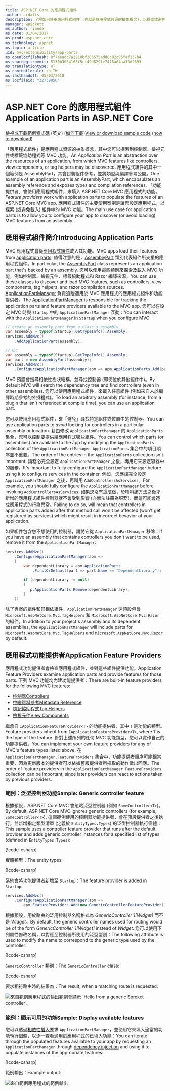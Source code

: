 ```yaml
---
title: ASP.NET Core 的應用程式組件
author: ardalis
description: 了解如何使用應用程式組件 (也就是應用程式資源的抽象概念)，以探索或避免載入組件的功能。
manager: wpickett
ms.author: riande
ms.date: 01/04/2017
ms.prod: asp.net-core
ms.technology: aspnet
ms.topic: article
uid: mvc/extensibility/app-parts
ms.openlocfilehash: 8f7aeadc7a1218bf203575add8c82c95faf137b4
ms.sourcegitcommit: 5130b3034165f5cf49d829fe7475a84aa33d2693
ms.translationtype: HT
ms.contentlocale: zh-TW
ms.lasthandoff: 05/03/2018
ms.locfileid: "32739850"
---
```

# <a name="application-parts-in-aspnet-core"></a><span data-ttu-id="cb85a-103">ASP.NET Core 的應用程式組件</span><span class="sxs-lookup"><span data-stu-id="cb85a-103">Application Parts in ASP.NET Core</span></span>

<span data-ttu-id="cb85a-104">[檢視或下載範例程式碼](https://github.com/aspnet/Docs/tree/master/aspnetcore/mvc/advanced/app-parts/sample) \(英文\) ([如何下載](xref:tutorials/index#how-to-download-a-sample))</span><span class="sxs-lookup"><span data-stu-id="cb85a-104">[View or download sample code](https://github.com/aspnet/Docs/tree/master/aspnetcore/mvc/advanced/app-parts/sample) ([how to download](xref:tutorials/index#how-to-download-a-sample))</span></span>

<span data-ttu-id="cb85a-105">「應用程式組件」是應用程式資源的抽象概念，其中您可以探索到控制器、檢視元件或標籤協助程式等 MVC 功能。</span><span class="sxs-lookup"><span data-stu-id="cb85a-105">An *Application Part* is an abstraction over the resources of an application, from which MVC features like controllers, view components, or tag helpers may be discovered.</span></span> <span data-ttu-id="cb85a-106">應用程式組件的其中一個範例是 AssemblyPart，其會封裝組件參考，並將類型與編譯參考公開。</span><span class="sxs-lookup"><span data-stu-id="cb85a-106">One example of an application part is an AssemblyPart, which encapsulates an assembly reference and exposes types and compilation references.</span></span> <span data-ttu-id="cb85a-107">「功能提供者」會使用應用程式組件，來填入 ASP.NET Core MVC 應用程式的功能。</span><span class="sxs-lookup"><span data-stu-id="cb85a-107">*Feature providers* work with application parts to populate the features of an ASP.NET Core MVC app.</span></span> <span data-ttu-id="cb85a-108">應用程式組件的主要使用案例是讓您設定應用程式，以探索 (或避免載入) 組件中的 MVC 功能。</span><span class="sxs-lookup"><span data-stu-id="cb85a-108">The main use case for application parts is to allow you to configure your app to discover (or avoid loading) MVC features from an assembly.</span></span>

## <a name="introducing-application-parts"></a><span data-ttu-id="cb85a-109">應用程式組件簡介</span><span class="sxs-lookup"><span data-stu-id="cb85a-109">Introducing Application Parts</span></span>

<span data-ttu-id="cb85a-110">MVC 應用程式會從[應用程式組件](/dotnet/api/microsoft.aspnetcore.mvc.applicationparts.applicationpart)載入其功能。</span><span class="sxs-lookup"><span data-stu-id="cb85a-110">MVC apps load their features from [application parts](/dotnet/api/microsoft.aspnetcore.mvc.applicationparts.applicationpart).</span></span> <span data-ttu-id="cb85a-111">值得注意的是，[AssemblyPart](/dotnet/api/microsoft.aspnetcore.mvc.applicationparts.assemblypart#Microsoft_AspNetCore_Mvc_ApplicationParts_AssemblyPart) 類別代表組件所支援的應用程式組件。</span><span class="sxs-lookup"><span data-stu-id="cb85a-111">In particular, the [AssemblyPart](/dotnet/api/microsoft.aspnetcore.mvc.applicationparts.assemblypart#Microsoft_AspNetCore_Mvc_ApplicationParts_AssemblyPart) class represents an application part that's backed by an assembly.</span></span> <span data-ttu-id="cb85a-112">您可以使用這些類別來探索及載入 MVC 功能，例如控制器、檢視元件、標籤協助程式和 Razor 編譯來源。</span><span class="sxs-lookup"><span data-stu-id="cb85a-112">You can use these classes to discover and load MVC features, such as controllers, view components, tag helpers, and razor compilation sources.</span></span> <span data-ttu-id="cb85a-113">[ApplicationPartManager](/dotnet/api/microsoft.aspnetcore.mvc.applicationparts.applicationpartmanager) 負責追蹤適用於 MVC 應用程式的應用程式組件和功能提供者。</span><span class="sxs-lookup"><span data-stu-id="cb85a-113">The [ApplicationPartManager](/dotnet/api/microsoft.aspnetcore.mvc.applicationparts.applicationpartmanager) is responsible for tracking the application parts and feature providers available to the MVC app.</span></span> <span data-ttu-id="cb85a-114">您可以在設定 MVC 時與 `Startup` 中的 `ApplicationPartManager` 互動：</span><span class="sxs-lookup"><span data-stu-id="cb85a-114">You can interact with the `ApplicationPartManager` in `Startup` when you configure MVC:</span></span>

```csharp
// create an assembly part from a class's assembly
var assembly = typeof(Startup).GetTypeInfo().Assembly;
services.AddMvc()
    .AddApplicationPart(assembly);

// OR
var assembly = typeof(Startup).GetTypeInfo().Assembly;
var part = new AssemblyPart(assembly);
services.AddMvc()
    .ConfigureApplicationPartManager(apm => apm.ApplicationParts.Add(part));
```

<span data-ttu-id="cb85a-115">MVC 預設會搜尋相依性樹狀結構，並尋找控制器 (即使位於其他組件中)。</span><span class="sxs-lookup"><span data-stu-id="cb85a-115">By default MVC will search the dependency tree and find controllers (even in other assemblies).</span></span> <span data-ttu-id="cb85a-116">您可以使用應用程式組件，來載入任意組件 (例如來自未於編譯時期參考的外掛程式)。</span><span class="sxs-lookup"><span data-stu-id="cb85a-116">To load an arbitrary assembly (for instance, from a plugin that isn't referenced at compile time), you can use an application part.</span></span>

<span data-ttu-id="cb85a-117">您可以使用應用程式組件，來「避免」尋找特定組件或位置中的控制器。</span><span class="sxs-lookup"><span data-stu-id="cb85a-117">You can use application parts to *avoid* looking for controllers in a particular assembly or location.</span></span> <span data-ttu-id="cb85a-118">藉由修改 `ApplicationPartManager` 的 `ApplicationParts` 集合，您可以控制要提供給應用程式哪些組件。</span><span class="sxs-lookup"><span data-stu-id="cb85a-118">You can control which parts (or assemblies) are available to the app by modifying the `ApplicationParts` collection of the `ApplicationPartManager`.</span></span> <span data-ttu-id="cb85a-119">`ApplicationParts` 集合中的項目順序並不重要。</span><span class="sxs-lookup"><span data-stu-id="cb85a-119">The order of the entries in the `ApplicationParts` collection isn't important.</span></span> <span data-ttu-id="cb85a-120">請務必完全設定 `ApplicationPartManager` 之後，再用它來設定容器中的服務。</span><span class="sxs-lookup"><span data-stu-id="cb85a-120">It's important to fully configure the `ApplicationPartManager` before using it to configure services in the container.</span></span> <span data-ttu-id="cb85a-121">例如，您應該完全設定 `ApplicationPartManager` 之後，再叫用 `AddControllersAsServices`。</span><span class="sxs-lookup"><span data-stu-id="cb85a-121">For example, you should fully configure the `ApplicationPartManager` before invoking `AddControllersAsServices`.</span></span> <span data-ttu-id="cb85a-122">如果您沒有這麼做，於呼叫該方法之後才新增的應用程式組件控制器就不會受到影響 (亦無法註冊為服務)，而這可能會造成應用程式的行為異常。</span><span class="sxs-lookup"><span data-stu-id="cb85a-122">Failing to do so, will mean that controllers in application parts added after that method call won't be affected (won't get registered as services) which might result in incorrect bevavior of your application.</span></span>

<span data-ttu-id="cb85a-123">如果組件包含您不想使用的控制器，請將它從 `ApplicationPartManager` 移除：</span><span class="sxs-lookup"><span data-stu-id="cb85a-123">If you have an assembly that contains controllers you don't want to be used, remove it from the `ApplicationPartManager`:</span></span>

```csharp
services.AddMvc()
    .ConfigureApplicationPartManager(apm =>
    {
        var dependentLibrary = apm.ApplicationParts
            .FirstOrDefault(part => part.Name == "DependentLibrary");

        if (dependentLibrary != null)
        {
           p.ApplicationParts.Remove(dependentLibrary);
        }
    })
```

<span data-ttu-id="cb85a-124">除了專案的組件和其相依組件，`ApplicationPartManager` 還預設包含 `Microsoft.AspNetCore.Mvc.TagHelpers` 和 `Microsoft.AspNetCore.Mvc.Razor` 的組件。</span><span class="sxs-lookup"><span data-stu-id="cb85a-124">In addition to your project's assembly and its dependent assemblies, the `ApplicationPartManager` will include parts for `Microsoft.AspNetCore.Mvc.TagHelpers` and `Microsoft.AspNetCore.Mvc.Razor` by default.</span></span>

## <a name="application-feature-providers"></a><span data-ttu-id="cb85a-125">應用程式功能提供者</span><span class="sxs-lookup"><span data-stu-id="cb85a-125">Application Feature Providers</span></span>

<span data-ttu-id="cb85a-126">應用程式功能提供者會檢查應用程式組件，並對這些組件提供功能。</span><span class="sxs-lookup"><span data-stu-id="cb85a-126">Application Feature Providers examine application parts and provide features for those parts.</span></span> <span data-ttu-id="cb85a-127">下列 MVC 功能均內建功能提供者：</span><span class="sxs-lookup"><span data-stu-id="cb85a-127">There are built-in feature providers for the following MVC features:</span></span>

* [<span data-ttu-id="cb85a-128">控制器</span><span class="sxs-lookup"><span data-stu-id="cb85a-128">Controllers</span></span>](/dotnet/api/microsoft.aspnetcore.mvc.controllers.controllerfeatureprovider)
* [<span data-ttu-id="cb85a-129">中繼資料參考</span><span class="sxs-lookup"><span data-stu-id="cb85a-129">Metadata Reference</span></span>](/dotnet/api/microsoft.aspnetcore.mvc.razor.compilation.metadatareferencefeatureprovider)
* [<span data-ttu-id="cb85a-130">標記協助程式</span><span class="sxs-lookup"><span data-stu-id="cb85a-130">Tag Helpers</span></span>](/dotnet/api/microsoft.aspnetcore.mvc.razor.taghelpers.taghelperfeatureprovider)
* [<span data-ttu-id="cb85a-131">檢視元件</span><span class="sxs-lookup"><span data-stu-id="cb85a-131">View Components</span></span>](/dotnet/api/microsoft.aspnetcore.mvc.viewcomponents.viewcomponentfeatureprovider)

<span data-ttu-id="cb85a-132">繼承自 `IApplicationFeatureProvider<T>` 的功能提供者，其中 `T` 是功能的類型。</span><span class="sxs-lookup"><span data-stu-id="cb85a-132">Feature providers inherit from `IApplicationFeatureProvider<T>`, where `T` is the type of the feature.</span></span> <span data-ttu-id="cb85a-133">針對上述所列的任何 MVC 功能類型，您可以實作自己的功能提供者。</span><span class="sxs-lookup"><span data-stu-id="cb85a-133">You can implement your own feature providers for any of MVC's feature types listed above.</span></span> <span data-ttu-id="cb85a-134">在 `ApplicationPartManager.FeatureProviders` 集合中，功能提供者順序可能相當重要，因為更新版本的提供者可以依據舊版提供者所採取的動作做出回應。</span><span class="sxs-lookup"><span data-stu-id="cb85a-134">The order of feature providers in the `ApplicationPartManager.FeatureProviders` collection can be important, since later providers can react to actions taken by previous providers.</span></span>

### <a name="sample-generic-controller-feature"></a><span data-ttu-id="cb85a-135">範例：泛型控制器功能</span><span class="sxs-lookup"><span data-stu-id="cb85a-135">Sample: Generic controller feature</span></span>

<span data-ttu-id="cb85a-136">根據預設，ASP.NET Core MVC 會忽略泛型控制器 (例如 `SomeController<T>`)。</span><span class="sxs-lookup"><span data-stu-id="cb85a-136">By default, ASP.NET Core MVC ignores generic controllers (for example, `SomeController<T>`).</span></span> <span data-ttu-id="cb85a-137">這個範例使用的控制器功能提供者，會在預設提供者之後執行，並新增指定類型清單 (定義於 `EntityTypes.Types`) 的泛型控制器執行個體：</span><span class="sxs-lookup"><span data-stu-id="cb85a-137">This sample uses a controller feature provider that runs after the default provider and adds generic controller instances for a specified list of types (defined in `EntityTypes.Types`):</span></span>

[!code-csharp[](./app-parts/sample/AppPartsSample/GenericControllerFeatureProvider.cs?highlight=13&range=18-36)]

<span data-ttu-id="cb85a-138">實體類型：</span><span class="sxs-lookup"><span data-stu-id="cb85a-138">The entity types:</span></span>

[!code-csharp[](./app-parts/sample/AppPartsSample/Model/EntityTypes.cs?range=6-16)]

<span data-ttu-id="cb85a-139">系統會將功能提供者新增至 `Startup`：</span><span class="sxs-lookup"><span data-stu-id="cb85a-139">The feature provider is added in `Startup`:</span></span>

```csharp
services.AddMvc()
    .ConfigureApplicationPartManager(apm => 
        apm.FeatureProviders.Add(new GenericControllerFeatureProvider()));
```

<span data-ttu-id="cb85a-140">根據預設，用於路由的泛用控制器名稱格式為 *GenericController'1[Widget]* 而不是 *Widget*。</span><span class="sxs-lookup"><span data-stu-id="cb85a-140">By default, the generic controller names used for routing would be of the form *GenericController\`1[Widget]* instead of *Widget*.</span></span> <span data-ttu-id="cb85a-141">您可以使用下列屬性修改名稱，以對應至控制器所使用的泛型型別：</span><span class="sxs-lookup"><span data-stu-id="cb85a-141">The following attribute is used to modify the name to correspond to the generic type used by the controller:</span></span>

[!code-csharp[](./app-parts/sample/AppPartsSample/GenericControllerNameConvention.cs)]

<span data-ttu-id="cb85a-142">`GenericController` 類別：</span><span class="sxs-lookup"><span data-stu-id="cb85a-142">The `GenericController` class:</span></span>

[!code-csharp[](./app-parts/sample/AppPartsSample/GenericController.cs?highlight=5-6)]

<span data-ttu-id="cb85a-143">要求相符路由時的結果為：</span><span class="sxs-lookup"><span data-stu-id="cb85a-143">The result, when a matching route is requested:</span></span>

![來自範例應用程式的輸出範例會顯示 'Hello from a generic Sproket controller'。](app-parts/_static/generic-controller.png)

### <a name="sample-display-available-features"></a><span data-ttu-id="cb85a-145">範例：顯示可用的功能</span><span class="sxs-lookup"><span data-stu-id="cb85a-145">Sample: Display available features</span></span>

<span data-ttu-id="cb85a-146">您可以透過[相依性插入](../../fundamentals/dependency-injection.md)要求 `ApplicationPartManager`，並使用它來填入適當的功能執行個體，以逐一查看適用於應用程式的已填入功能：</span><span class="sxs-lookup"><span data-stu-id="cb85a-146">You can iterate through the populated features available to your app by requesting an `ApplicationPartManager` through [dependency injection](../../fundamentals/dependency-injection.md) and using it to populate instances of the appropriate features:</span></span>

[!code-csharp[](./app-parts/sample/AppPartsSample/Controllers/FeaturesController.cs?highlight=16,25-27)]

<span data-ttu-id="cb85a-147">範例輸出：</span><span class="sxs-lookup"><span data-stu-id="cb85a-147">Example output:</span></span>

![來自範例應用程式的範例輸出](app-parts/_static/available-features.png)
